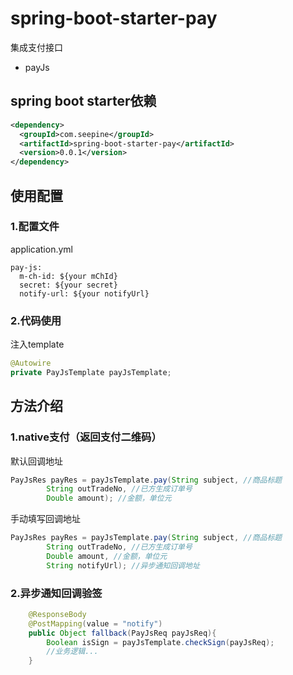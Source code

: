 # spring-boot-starter-pay

集成支付接口

- payJs

## spring boot starter依赖

```xml
<dependency>
  <groupId>com.seepine</groupId>
  <artifactId>spring-boot-starter-pay</artifactId>
  <version>0.0.1</version>
</dependency>
```

## 使用配置

### 1.配置文件
application.yml
```
pay-js:
  m-ch-id: ${your mChId}
  secret: ${your secret}
  notify-url: ${your notifyUrl}
```

### 2.代码使用
注入template
```java
@Autowire
private PayJsTemplate payJsTemplate;
```

## 方法介绍
### 1.native支付（返回支付二维码）
默认回调地址
```java
PayJsRes payRes = payJsTemplate.pay(String subject, //商品标题
        String outTradeNo, //已方生成订单号
        Double amount); //金额，单位元
```
手动填写回调地址
```java
PayJsRes payRes = payJsTemplate.pay(String subject, //商品标题
        String outTradeNo, //已方生成订单号
        Double amount, //金额，单位元
        String notifyUrl); //异步通知回调地址
```
### 2.异步通知回调验签
```java
    @ResponseBody
    @PostMapping(value = "notify")
    public Object fallback(PayJsReq payJsReq){
        Boolean isSign = payJsTemplate.checkSign(payJsReq);
        //业务逻辑...
    }
```